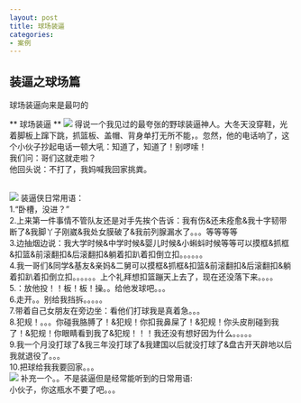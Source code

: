 ```yaml
---
layout: post
title: 球场装逼
categories:
- 案例
---
```


## 装逼之球场篇
球场装逼向来是最叼的

** 球场装逼 **
![](http://image.baidu.com/search/detail?ct=503316480&z=0&ipn=d&word=%E7%90%83%E5%9C%BA%E8%A3%85%E9%80%BC%E5%9B%BE&step_word=&hs=0&pn=1&spn=0&di=8788457840&pi=0&rn=1&tn=baiduimagedetail&is=0%2C0&istype=0&ie=utf-8&oe=utf-8&in=&cl=2&lm=-1&st=undefined&cs=1244297909%2C236998816&os=2325659298%2C950610187&simid=0%2C0&adpicid=0&ln=1961&fr=&fmq=1482849732359_R&fm=&ic=undefined&s=undefined&se=&sme=&tab=0&width=&height=&face=undefined&ist=&jit=&cg=&bdtype=11&oriquery=&objurl=http%3A%2F%2Fn.sinaimg.cn%2Fsports%2Ftransform%2F20161117%2FwhaY-fxxwrwh4554817.gif&fromurl=ippr_z2C%24qAzdH3FAzdH3Fooo_z%26e3Bxzxyxx_z%26e3Bv54AzdH3FA6ptvsjAzdH3FSi5oH5p_z%26e3Bwfr%3Fcdbbd9a0dcl8AzdH3FHyDMXv_z%26e3Bfip4s&gsm=0&rpstart=0&rpnum=0)
得说一个我见过的最夸张的野球装逼神人。大冬天没穿鞋，光着脚板上蹿下跳，抓篮板、盖帽、背身单打无所不能，。忽然，他的电话响了，这个小伙子抄起电话一顿大吼：知道了，知道了！别啰嗦！<br>
我们问：哥们这就走啦？<br>
他回头说：不打了，我妈喊我回家挑粪。<br><br>

![](http://image.baidu.com/search/detail?ct=503316480&z=0&ipn=d&word=%E7%90%83%E5%9C%BA%E8%A3%85%E9%80%BC%E5%9B%BE&step_word=&hs=0&pn=48&spn=0&di=18902193090&pi=0&rn=1&tn=baiduimagedetail&is=0%2C0&istype=0&ie=utf-8&oe=utf-8&in=&cl=2&lm=-1&st=undefined&cs=1247756202%2C2460281770&os=2710938752%2C498362016&simid=4123282612%2C555097957&adpicid=0&ln=1961&fr=&fmq=1482849732359_R&fm=&ic=undefined&s=undefined&se=&sme=&tab=0&width=&height=&face=undefined&ist=&jit=&cg=&bdtype=0&oriquery=&objurl=http%3A%2F%2Fi2.hoopchina.com.cn%2Fblogfile%2F201510%2F08%2FBbsImg14442741254128_1920*1280.jpg&fromurl=ippr_z2C%24qAzdH3FAzdH3F4_z%26e3Bi7r7_z%26e3Bv54AzdH3FkkfAzdH3F89n8bbb9_z%26e3Bip4s&gsm=1e&rpstart=0&rpnum=0)
装逼侠日常用语：<br>
1.“卧槽，没进？”<br>
2.上来第一件事情不管队友还是对手先挨个告诉：我有伤&还未痊愈&我十字韧带断了&我脚丫子刚崴&我处女膜破了&我前列腺漏水了。。。等等等等<br>
3.边抽烟边说：我大学时候&中学时候&婴儿时候&小蝌蚪时候等等可以摸框&抓框&扣篮&前滚翻扣&后滚翻扣&躺着扣趴着扣倒立扣。。。。。。<br>
4.我一哥们&同学&基友&亲妈&二舅可以摸框&抓框&扣篮&前滚翻扣&后滚翻扣&躺着扣趴着扣倒立扣。。。。。。上个礼拜想扣篮蹦天上去了，现在还没落下来。。。。<br>
5.：放他投！！板！板！操。。给他发球吧。。。<br>
6.走开。。别给我挡拆。。。。。<br>
7.带着自己女朋友在旁边坐：看他们打球我是真着急。。。<br>
8.犯规！。。。你碰我胳膊了！&犯规！你扣我鼻屎了！&犯规！你头皮削碰到我了！&犯规！你眼睛看到我了&犯规！！！我还没有想好因为什么。。。。。<br>
9.我一个月没打球了&我三年没打球了&我建国以后就没打球了&盘古开天辟地以后我就退役了。。。<br>
10.把球给我我要回家。。。<br>
![](http://image.baidu.com/search/detail?ct=503316480&z=0&ipn=d&word=%E7%90%83%E5%9C%BA%E8%A3%85%E9%80%BC%E5%9B%BE&step_word=&hs=0&pn=73&spn=0&di=97025608350&pi=0&rn=1&tn=baiduimagedetail&is=0%2C0&istype=0&ie=utf-8&oe=utf-8&in=&cl=2&lm=-1&st=undefined&cs=3513947433%2C898819908&os=1696566703%2C43743384&simid=0%2C0&adpicid=0&ln=1961&fr=&fmq=1482849732359_R&fm=&ic=undefined&s=undefined&se=&sme=&tab=0&width=&height=&face=undefined&ist=&jit=&cg=&bdtype=0&oriquery=&objurl=http%3A%2F%2Fwww.theshare.cn%2Fupload%2Fimage%2F20160319%2F6359399462204031251633197.gif&fromurl=ippr_z2C%24qAzdH3FAzdH3Fooo_z%26e3Bpijfiw6j_z%26e3BvgAzdH3Fw6ptvsjAzdH3F1jpwtsrAzdH3Fdab8&gsm=0&rpstart=0&rpnum=0)
补充一个。。不是装逼但是经常能听到的日常用语:<br>
小伙子，你这瓶水不要了吧。。。